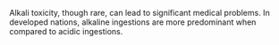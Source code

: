 Alkali toxicity, though rare, can lead to significant medical problems. In developed nations, alkaline ingestions are more predominant when compared to acidic ingestions.